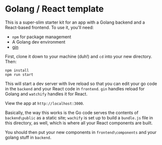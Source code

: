 # Golang / React template

This is a super-slim starter kit for an app with a Golang backend and a React-based frontend.  To use it, you'll need:

* `npm` for package management
* A Golang dev environment
* [gin](https://github.com/codegangsta/negroni)

First, clone it down to your machine (duh!) and `cd` into your new directory.  Then:

```
npm install
npm run start
```

This will start a dev server with live reload so that you can edit your go code in the `backend` and your React code in `frontend`.  `gin` handles reload for Golang and `watchify` handles it for React.

View the app at `http://localhost:3000`.

Basically, the way this works is the Go code serves the contents of `backend\public` as a static site; `wachify` is set up to build a `bundle.js` file in this directory, as well, which is where all your React components are built.

You should then put your new components in `frontend\components` and your golang stuff in `backend`.
